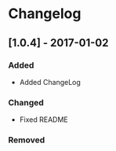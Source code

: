 # Changelog

## [1.0.4] - 2017-01-02
### Added

- Added ChangeLog

### Changed

- Fixed README

### Removed
